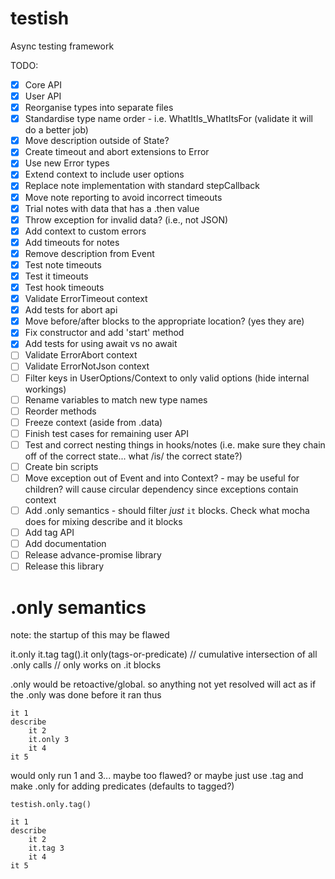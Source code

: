 # testish
Async testing framework

TODO:
- [x] Core API
- [x] User API
- [x] Reorganise types into separate files
- [x] Standardise type name order - i.e. WhatItIs_WhatItsFor (validate it will do a better job)
- [x] Move description outside of State?
- [x] Create timeout and abort extensions to Error
- [x] Use new Error types
- [x] Extend context to include user options
- [x] Replace note implementation with standard stepCallback
- [x] Move note reporting to avoid incorrect timeouts
- [x] Trial notes with data that has a .then value
- [x] Throw exception for invalid data? (i.e., not JSON)
- [x] Add context to custom errors
- [x] Add timeouts for notes
- [x] Remove description from Event
- [x] Test note timeouts
- [x] Test it timeouts
- [x] Test hook timeouts
- [x] Validate ErrorTimeout context
- [x] Add tests for abort api
- [x] Move before/after blocks to the appropriate location? (yes they are)
- [x] Fix constructor and add 'start' method
- [x] Add tests for using await vs no await
- [ ] Validate ErrorAbort context
- [ ] Validate ErrorNotJson context
- [ ] Filter keys in UserOptions/Context to only valid options (hide internal workings)
- [ ] Rename variables to match new type names
- [ ] Reorder methods
- [ ] Freeze context (aside from .data)
- [ ] Finish test cases for remaining user API
- [ ] Test and correct nesting things in hooks/notes (i.e. make sure they chain off of the correct state... what /is/ the correct state?)
- [ ] Create bin scripts
- [ ] Move exception out of Event and into Context? - may be useful for children? will cause circular dependency since exceptions contain context
- [ ] Add .only semantics - should filter _just_ `it` blocks. Check what mocha does for mixing describe and it blocks
- [ ] Add tag API
- [ ] Add documentation
- [ ] Release advance-promise library
- [ ] Release this library

# .only semantics

note: the startup of this may be flawed

it.only
it.tag
tag().it
only(tags-or-predicate) // cumulative intersection of all .only calls // only works on .it blocks

.only would be retoactive/global. so anything not yet resolved will act as if the .only was done before it ran
thus

```
it 1
describe
    it 2
    it.only 3
    it 4
it 5

```

would only run 1 and 3... maybe too flawed?
or maybe just use .tag and make .only for adding predicates (defaults to tagged?)

```
testish.only.tag()

it 1
describe
    it 2
    it.tag 3
    it 4
it 5
```

